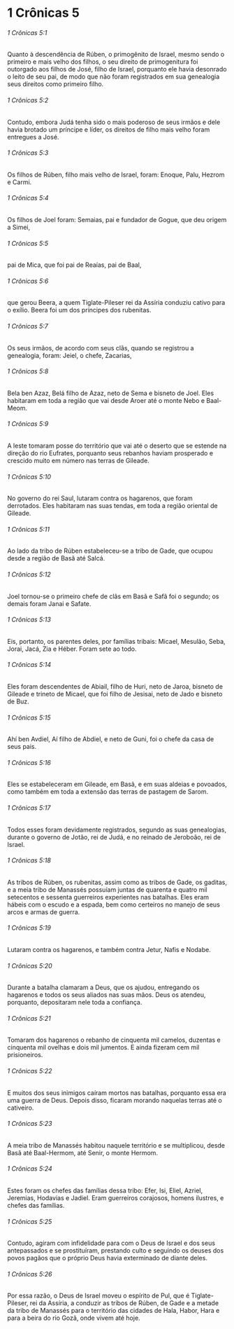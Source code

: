 # 1 Crônicas 5

###### 1 Crônicas 5:1

Quanto à descendência de Rúben, o primogênito de Israel, mesmo sendo o primeiro e mais velho dos filhos, o seu direito de primogenitura foi outorgado aos filhos de José, filho de Israel, porquanto ele havia desonrado o leito de seu pai, de modo que não foram registrados em sua genealogia seus direitos como primeiro filho.

###### 1 Crônicas 5:2

Contudo, embora Judá tenha sido o mais poderoso de seus irmãos e dele havia brotado um príncipe e líder, os direitos de filho mais velho foram entregues a José.

###### 1 Crônicas 5:3

Os filhos de Rúben, filho mais velho de Israel, foram: Enoque, Palu, Hezrom e Carmi.

###### 1 Crônicas 5:4

Os filhos de Joel foram: Semaias, pai e fundador de Gogue, que deu origem a Simei,

###### 1 Crônicas 5:5

pai de Mica, que foi pai de Reaías, pai de Baal,

###### 1 Crônicas 5:6

que gerou Beera, a quem Tiglate-Pileser rei da Assíria conduziu cativo para o exílio. Beera foi um dos príncipes dos rubenitas.

###### 1 Crônicas 5:7

Os seus irmãos, de acordo com seus clãs, quando se registrou a genealogia, foram: Jeiel, o chefe, Zacarias,

###### 1 Crônicas 5:8

Bela ben Azaz, Belá filho de Azaz, neto de Sema e bisneto de Joel. Eles habitaram em toda a região que vai desde Aroer até o monte Nebo e Baal-Meom.

###### 1 Crônicas 5:9

A leste tomaram posse do território que vai até o deserto que se estende na direção do rio Eufrates, porquanto seus rebanhos haviam prosperado e crescido muito em número nas terras de Gileade.

###### 1 Crônicas 5:10

No governo do rei Saul, lutaram contra os hagarenos, que foram derrotados. Eles habitaram nas suas tendas, em toda a região oriental de Gileade.

###### 1 Crônicas 5:11

Ao lado da tribo de Rúben estabeleceu-se a tribo de Gade, que ocupou desde a região de Basã até Salcá.

###### 1 Crônicas 5:12

Joel tornou-se o primeiro chefe de clãs em Basã e Safã foi o segundo; os demais foram Janai e Safate.

###### 1 Crônicas 5:13

Eis, portanto, os parentes deles, por famílias tribais: Micael, Mesulão, Seba, Jorai, Jacá, Zia e Héber. Foram sete ao todo.

###### 1 Crônicas 5:14

Eles foram descendentes de Abiail, filho de Huri, neto de Jaroa, bisneto de Gileade e trineto de Micael, que foi filho de Jesisai, neto de Jado e bisneto de Buz.

###### 1 Crônicas 5:15

Ahí ben Avdiel, Aí filho de Abdiel, e neto de Guni, foi o chefe da casa de seus pais.

###### 1 Crônicas 5:16

Eles se estabeleceram em Gileade, em Basã, e em suas aldeias e povoados, como também em toda a extensão das terras de pastagem de Sarom.

###### 1 Crônicas 5:17

Todos esses foram devidamente registrados, segundo as suas genealogias, durante o governo de Jotão, rei de Judá, e no reinado de Jeroboão, rei de Israel.

###### 1 Crônicas 5:18

As tribos de Rúben, os rubenitas, assim como as tribos de Gade, os gaditas, e a meia tribo de Manassés possuíam juntas de quarenta e quatro mil setecentos e sessenta guerreiros experientes nas batalhas. Eles eram hábeis com o escudo e a espada, bem como certeiros no manejo de seus arcos e armas de guerra.

###### 1 Crônicas 5:19

Lutaram contra os hagarenos, e também contra Jetur, Nafis e Nodabe.

###### 1 Crônicas 5:20

Durante a batalha clamaram a Deus, que os ajudou, entregando os hagarenos e todos os seus aliados nas suas mãos. Deus os atendeu, porquanto, depositaram nele toda a confiança.

###### 1 Crônicas 5:21

Tomaram dos hagarenos o rebanho de cinquenta mil camelos, duzentas e cinquenta mil ovelhas e dois mil jumentos. E ainda fizeram cem mil prisioneiros.

###### 1 Crônicas 5:22

E muitos dos seus inimigos caíram mortos nas batalhas, porquanto essa era uma guerra de Deus. Depois disso, ficaram morando naquelas terras até o cativeiro.

###### 1 Crônicas 5:23

A meia tribo de Manassés habitou naquele território e se multiplicou, desde Basã até Baal-Hermom, até Senir, o monte Hermom.

###### 1 Crônicas 5:24

Estes foram os chefes das famílias dessa tribo: Efer, Isi, Eliel, Azriel, Jeremias, Hodavias e Jadiel. Eram guerreiros corajosos, homens ilustres, e chefes das famílias.

###### 1 Crônicas 5:25

Contudo, agiram com infidelidade para com o Deus de Israel e dos seus antepassados e se prostituíram, prestando culto e seguindo os deuses dos povos pagãos que o próprio Deus havia exterminado de diante deles.

###### 1 Crônicas 5:26

Por essa razão, o Deus de Israel moveu o espírito de Pul, que é Tiglate-Pileser, rei da Assíria, a conduzir as tribos de Rúben, de Gade e a metade da tribo de Manassés para o território das cidades de Hala, Habor, Hara e para a beira do rio Gozã, onde vivem até hoje.

